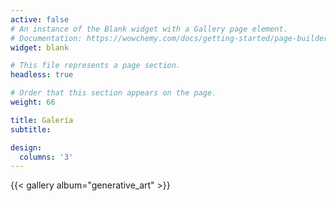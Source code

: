 ```yaml
---
active: false
# An instance of the Blank widget with a Gallery page element.
# Documentation: https://wowchemy.com/docs/getting-started/page-builder/
widget: blank

# This file represents a page section.
headless: true

# Order that this section appears on the page.
weight: 66

title: Galería
subtitle:

design:
  columns: '3'
---
```


{{< gallery album="generative_art" >}}